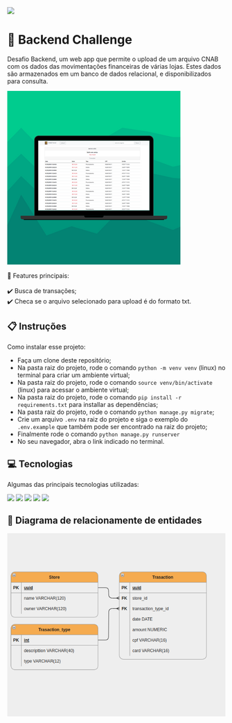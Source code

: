 <img src="https://img.shields.io/badge/Version-1.0-green" />
 
# :page_with_curl: Backend Challenge

Desafio Backend, um web app que permite o upload de um arquivo CNAB com os dados das movimentações financeiras de várias lojas. Estes dados são armazenados em um banco de dados relacional, e disponibilizados para consulta.

<img src="./assets/layout.png" />


💭 Features principais:
\
\
:heavy_check_mark: Busca de transações;\
:heavy_check_mark: Checa se o arquivo selecionado para upload é do formato txt.


## 📋 Instruções

Como instalar esse projeto:

- Faça um clone deste repositório;
- Na pasta raiz do projeto, rode o comando `python -m venv venv` (linux) no terminal para criar um ambiente virtual;
- Na pasta raiz do projeto, rode o comando `source venv/bin/activate` (linux) para acessar o ambiente virtual;
- Na pasta raiz do projeto, rode o comando `pip install -r requirements.txt` para installar as dependências;
- Na pasta raiz do projeto, rode o comando `python manage.py migrate`;
- Crie um arquivo `.env` na raiz do projeto e siga o exemplo do `.env.example` que também pode ser encontrado na raiz do projeto;
- Finalmente rode o comando `python manage.py runserver`
- No seu navegador, abra o link indicado no terminal.


## 💻 Tecnologias

Algumas das principais tecnologias utilizadas:

  <img src="https://img.shields.io/badge/Python-FFD43B?style=for-the-badge&logo=python&logoColor=blue" /> <img src="https://img.shields.io/badge/Django-092E20?style=for-the-badge&logo=django&logoColor=green" /> <img src="https://img.shields.io/badge/SQLite-07405E?style=for-the-badge&logo=sqlite&logoColor=white" /> <img src="https://img.shields.io/badge/Bootstrap-563D7C?style=for-the-badge&logo=bootstrap&logoColor=white" /> <img src="https://img.shields.io/badge/HTML5-E34F26?style=for-the-badge&logo=html5&logoColor=white" />
  


## :scroll: Diagrama de relacionamente de entidades

<img src="./assets/diagram.png" />

